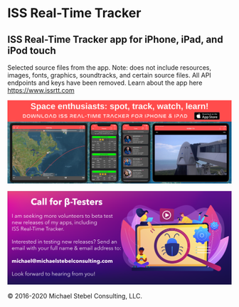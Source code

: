 #  ISS Real-Time Tracker

## ISS Real-Time Tracker app for iPhone, iPad, and iPod touch
Selected source files from the app.
Note: does not include resources, images, fonts, graphics, soundtracks, and certain source files. All API endpoints and keys have been removed.
Learn about the app here https://www.issrtt.com 

![banner](https://github.com/MDStebel/ISSRTT-Source-Public/blob/master/ISSRTT%20FB%20Cover%20Banner.png)

![banner](https://github.com/MDStebel/ISSRTT-Source-Public/blob/master/Call%20for%20Beta%20Testers.png)

© 2016-2020 Michael Stebel Consulting, LLC.
